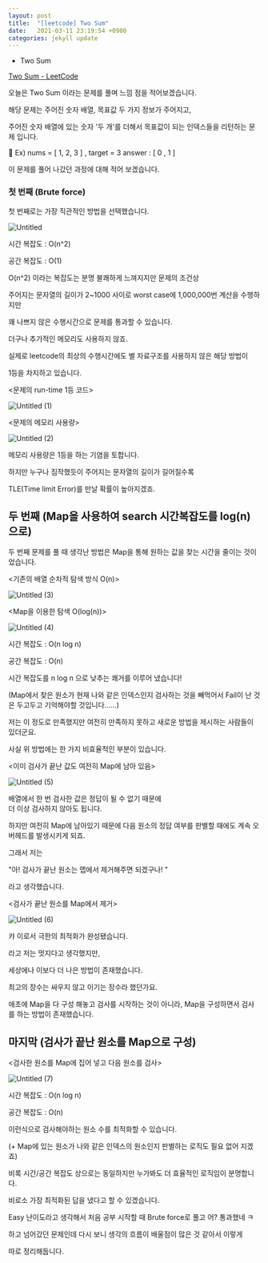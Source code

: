 ```yaml
---
layout: post
title:  "[leetcode] Two Sum"
date:   2021-03-11 23:19:54 +0900
categories: jekyll update
---
```

- Two Sum

[Two Sum - LeetCode](https://leetcode.com/problems/two-sum/)

오늘은 Two Sum 이라는 문제를 풀며 느낌 점을 적어보겠습니다.

해당 문제는 주어진 숫자 배열, 목표값 두 가지 정보가 주어지고,

주어진 숫자 배열에 있는 숫자 '두 개'를 더해서 목표값이 되는 인덱스들을 리턴하는 문제 입니다.

🤠 Ex) nums = [ 1, 2, 3 ] , target = 3                answer : [ 0 , 1 ] 


이 문제를 풀어 나갔던 과정에 대해 적어 보겠습니다.


### 첫 번째 (Brute force)

 첫 번째로는 가장 직관적인 방법을 선택했습니다.

![Untitled](https://user-images.githubusercontent.com/22024761/110954591-05bf1100-838c-11eb-842a-112d58171bba.png)


시간 복잡도 : O(n^2)

공간 복잡도 : O(1)


O(n^2) 이라는 복잡도는 분명 불쾌하게 느껴지지만 문제의 조건상 

주어지는 문자열의 길이가 2~1000 사이로 worst case에 1,000,000번 계산을 수행하지만

꽤 나쁘지 않은 수행시간으로 문제를 통과할 수 있습니다.

더구나 추가적인 메모리도 사용하지 않죠.

실제로 leetcode의 최상의 수행시간에도 별 자료구조를 사용하지 않은 해당 방법이

1등을 차지하고 있습니다.

<문제의 run-time 1등 코드>

![Untitled (1)](https://user-images.githubusercontent.com/22024761/110954620-0c4d8880-838c-11eb-8218-4a3cffc71420.png)


<문제의 메모리 사용량>
  
![Untitled (2)](https://user-images.githubusercontent.com/22024761/110954618-0bb4f200-838c-11eb-970b-20fb03ecf69b.png)

메모리 사용량은 1등을 하는 기염을 토합니다.

하지만 누구나 짐작했듯이 주어지는 문자열의 길이가 길어질수록 

TLE(Time limit Error)를 만날 확률이 높아지겠죠.


## 두 번째 (Map을 사용하여 search 시간복잡도를 log(n) 으로)


두 번째 문제를 풀 때 생각난 방법은 Map을 통해 원하는 값을 찾는 시간을 줄이는 것이었습니다.

<기존의 배열 순차적 탐색 방식 O(n)>

![Untitled (3)](https://user-images.githubusercontent.com/22024761/110954617-0bb4f200-838c-11eb-9414-a460c3824ff6.png)


<Map을 이용한 탐색 O(log(n))>

![Untitled (4)](https://user-images.githubusercontent.com/22024761/110954615-0b1c5b80-838c-11eb-99b3-f678a0135618.png)

시간 복잡도 : O(n log n)

공간 복잡도 : O(n)

시간 복잡도를 n log n 으로 낮추는 쾌거를 이루어 냈습니다!

(Map에서 찾은 원소가 현재 나와 같은 인덱스인지 검사하는 것을 빼먹어서 Fail이 난 것은 두고두고 기억해야할 것입니다......)

저는 이 정도로 만족했지만 여전히 만족하지 못하고 새로운 방법을 제시하는 사람들이 있더군요.

사실 위 방법에는 한 가지 비효율적인 부분이 있습니다.

<이미 검사가 끝난 값도 여전히 Map에 남아 있음>

![Untitled (5)](https://user-images.githubusercontent.com/22024761/110954612-0b1c5b80-838c-11eb-974c-c9511275c9c5.png)

배열에서 한 번 검사한 값은 정답이 될 수 없기 때문에 \
더 이상 검사하지 않아도 됩니다.

하지만 여전히 Map에 남아있기 때문에 
다음 원소의 정답 여부를 판별할 때에도 계속 오버헤드를 발생시키게 되죠.

그래서 저는 

"아! 검사가 끝난 원소는 맵에서 제거해주면 되겠구나! "

라고 생각했습니다.

<검사가 끝난 원소를 Map에서 제거>

![Untitled (6)](https://user-images.githubusercontent.com/22024761/110954610-0a83c500-838c-11eb-856c-78dfb89c9658.png)


캬 이로서 극한의 최적화가 완성됐습니다.

라고 저는 멋지다고 생각했지만,

세상에나 이보다 더 나은 방법이 존재했습니다.

최고의 장수는 싸우지 않고 이기는 장수라 했던가요.

애초에 Map을 다 구성 해놓고 검사를 시작하는 것이 아니라, Map을 구성하면서 검사를 하는 방법이 존재했습니다. 

## 마지막 (검사가 끝난 원소를 Map으로 구성)

<검사한 원소를 Map에 집어 넣고 다음 원소를 검사>

![Untitled (7)](https://user-images.githubusercontent.com/22024761/110954608-09eb2e80-838c-11eb-94a8-0ad7684e347c.png)


시간 복잡도 : O(n log n)

공간 복잡도 : O(n)

이런식으로 검사해야하는 원소 수를 최적화할 수 있습니다.

(+ Map에 있는 원소가 나와 같은 인덱스의 원소인지 판별하는 로직도 필요 없어 지겠죠)

비록 시간/공간 복잡도 상으로는 동일하지만 누가봐도 더 효율적인 로직임이 분명합니다.

비로소 가장 최적화된 답을 냈다고 할 수 있겠습니다.

Easy 난이도라고 생각해서 처음 공부 시작할 때 Brute force로 풀고 어? 통과했네 ㅋ

하고 넘어갔던 문제인데 다시 보니 생각의 흐름이 배울점이 많은 것 같아서 이렇게

따로 정리해둡니다.
